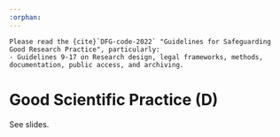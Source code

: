 ```yaml
---
:orphan:
---
```


```{admonition} Preparation (before class)
Please read the {cite}`DFG-code-2022` "Guidelines for Safeguarding Good Research Practice", particularly:
- Guidelines 9-17 on Research design, legal frameworks, methods, documentation, public access, and archiving.
```
# Good Scientific Practice (D)

See slides.